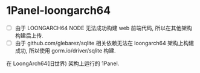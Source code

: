 # 1Panel-loongarch64

- [ ] 由于 LOONGARCH64 NODE 无法成功构建 web 前端代码, 所以在其他架构构建后上传.
- [ ] 由于 github.com/glebarez/sqlite 相关依赖无法在 loongarch64 架构上构建成功, 所以使用 gorm.io/driver/sqlite 构建.

在 LoongArch64(旧世界) 架构上运行的 1Panel.
